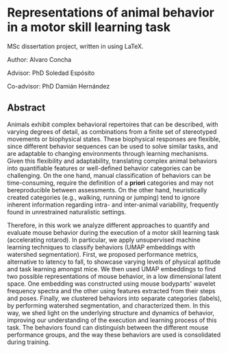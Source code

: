 # Representations of animal behavior in a motor skill learning task

MSc dissertation project, written in using LaTeX.

Author: Alvaro Concha

Advisor: PhD Soledad Espósito

Co-advisor: PhD Damián Hernández

## Abstract

Animals exhibit complex behavioral repertoires that can be described, with varying degrees of detail, as combinations from a finite set of stereotyped movements or biophysical states.
These biophysical responses are flexible, since different behavior sequences can be used to solve similar tasks, and are adaptable to changing environments through learning mechanisms.
Given this flexibility and adaptability, translating complex animal behaviors into quantifiable features or well-defined behavior categories can be challenging.
On the one hand, manual classification of behaviors can be time-consuming, require the definition of a __priori__ categories and may not bereproducible between assessments.
On the other hand, heuristically created categories (e.g., walking, running or jumping) tend to ignore inherent information regarding intra- and inter-animal variability, frequently found in unrestrained naturalistic settings.

Therefore, in this work we analyze different approaches to quantify and evaluate mouse behavior during the execution of a motor skill learning task (accelerating rotarod). In particular, we apply unsupervised machine learning techniques to classify behaviors (UMAP embeddings with watershed segmentation).
First, we proposed performance metrics,  alternative to latency to fall, to showcase varying levels of physical aptitude and task learning amongst mice.
We then used UMAP embeddings to find two possible representations of mouse behavior, in a low dimensional latent space.
One embedding was constructed using mouse bodyparts' wavelet frequency spectra and the other using features extracted from their steps and poses.
Finally, we clustered behaviors into separate categories (labels), by performing watershed segmentation, and characterized them.
In this way, we shed light on the underlying structure and dynamics of behavior, improving our understanding of the execution and learning process of this task. The behaviors found can distinguish between the different mouse performance groups, and the way these behaviors are used is consolidated during training.


